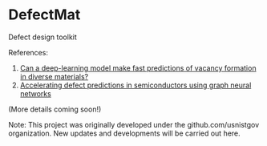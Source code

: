 # DefectMat
Defect design toolkit

References: 
1. [Can a deep-learning model make fast predictions of vacancy formation in diverse materials?](https://pubs.aip.org/aip/adv/article/13/9/095109/2909813)
2. [Accelerating defect predictions in semiconductors using graph neural networks](https://pubs.aip.org/aip/aml/article/2/1/016122/3279661)
   
(More details coming soon!)

Note: This project was originally developed under the github.com/usnistgov organization. New updates and developments will be carried out here.
